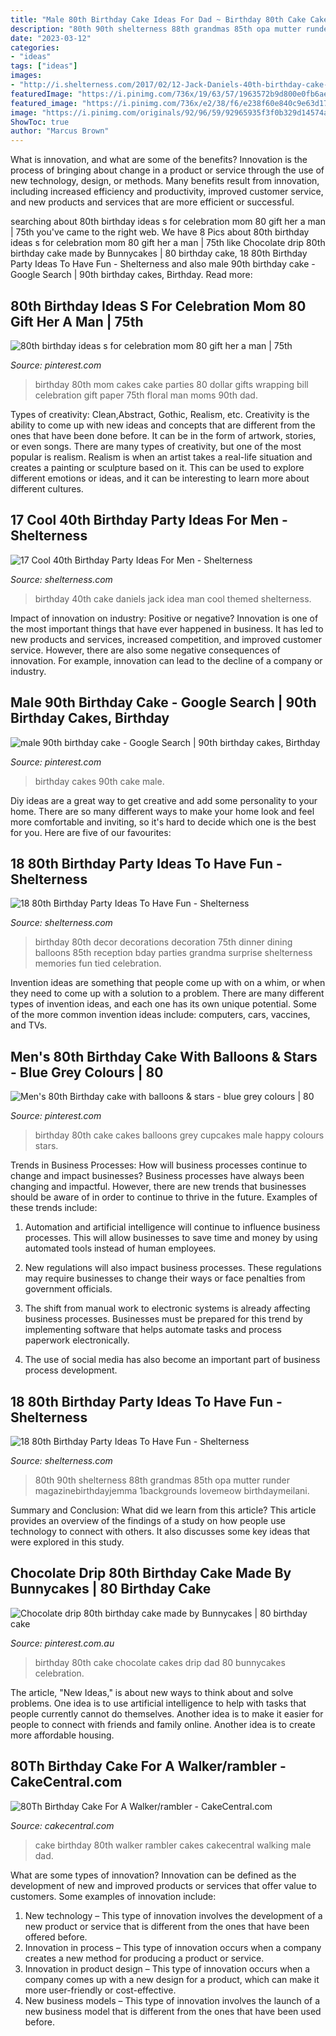 ```yaml
---
title: "Male 80th Birthday Cake Ideas For Dad ~ Birthday 80th Cake Cakes Balloons Grey Cupcakes Male Happy Colours Stars"
description: "80th 90th shelterness 88th grandmas 85th opa mutter runder magazinebirthdayjemma 1backgrounds lovemeow birthdaymeilani"
date: "2023-03-12"
categories:
- "ideas"
tags: ["ideas"]
images:
- "http://i.shelterness.com/2017/02/12-Jack-Daniels-40th-birthday-cake-idea.jpg"
featuredImage: "https://i.pinimg.com/736x/19/63/57/1963572b9d800e0fb6ae845bbbcb80c0--blue-birthday-cakes--birthday.jpg"
featured_image: "https://i.pinimg.com/736x/e2/38/f6/e238f60e840c9e63d172edb9e4dbeefe.jpg"
image: "https://i.pinimg.com/originals/92/96/59/92965935f3f0b329d14574aa8fe8e4aa.jpg"
ShowToc: true
author: "Marcus Brown"
---
```



What is innovation, and what are some of the benefits?
Innovation is the process of bringing about change in a product or service through the use of new technology, design, or methods. Many benefits result from innovation, including increased efficiency and productivity, improved customer service, and new products and services that are more efficient or successful.

	

		
searching about 80th birthday ideas s for celebration mom 80 gift her a man | 75th you've came to the right web. We have 8 Pics about 80th birthday ideas s for celebration mom 80 gift her a man | 75th like Chocolate drip 80th birthday cake made by Bunnycakes | 80 birthday cake, 18 80th Birthday Party Ideas To Have Fun - Shelterness and also male 90th birthday cake - Google Search | 90th birthday cakes, Birthday. Read more:
		
    
## 80th Birthday Ideas S For Celebration Mom 80 Gift Her A Man | 75th

<img loading=lazy src="https://i.pinimg.com/736x/15/dc/48/15dc48c0b543bae562a8b5d432dcf77f.jpg" onerror="this.onerror=null;this.src='https://tse3.mm.bing.net/th?id=OIP.VTqj04w7WVhKfzRG0eKp8wHaJ3&amp;pid=15.1';" alt="80th birthday ideas s for celebration mom 80 gift her a man | 75th">

_Source: pinterest.com_

>birthday 80th mom cakes cake parties 80 dollar gifts wrapping bill celebration gift paper 75th floral man moms 90th dad. 

	

Types of creativity: Clean,Abstract, Gothic, Realism, etc.
Creativity is the ability to come up with new ideas and concepts that are different from the ones that have been done before. It can be in the form of artwork, stories, or even songs. There are many types of creativity, but one of the most popular is realism. Realism is when an artist takes a real-life situation and creates a painting or sculpture based on it. This can be used to explore different emotions or ideas, and it can be interesting to learn more about different cultures.

    
## 17 Cool 40th Birthday Party Ideas For Men - Shelterness

<img loading=lazy src="http://i.shelterness.com/2017/02/12-Jack-Daniels-40th-birthday-cake-idea.jpg" onerror="this.onerror=null;this.src='https://tse1.mm.bing.net/th?id=OIP.D_l3VLPDLEwh5sPWpcY6vAHaNK&amp;pid=15.1';" alt="17 Cool 40th Birthday Party Ideas For Men - Shelterness">

_Source: shelterness.com_

>birthday 40th cake daniels jack idea man cool themed shelterness. 

	

Impact of innovation on industry: Positive or negative?
Innovation is one of the most important things that have ever happened in business. It has led to new products and services, increased competition, and improved customer service. However, there are also some negative consequences of innovation. For example, innovation can lead to the decline of a company or industry.

    
## Male 90th Birthday Cake - Google Search | 90th Birthday Cakes, Birthday

<img loading=lazy src="https://i.pinimg.com/736x/19/63/57/1963572b9d800e0fb6ae845bbbcb80c0--blue-birthday-cakes--birthday.jpg" onerror="this.onerror=null;this.src='https://tse3.mm.bing.net/th?id=OIP.1gZ_fzjvg8gzaqLpane3BQHaJ5&amp;pid=15.1';" alt="male 90th birthday cake - Google Search | 90th birthday cakes, Birthday">

_Source: pinterest.com_

>birthday cakes 90th cake male. 

	

Diy ideas are a great way to get creative and add some personality to your home. There are so many different ways to make your home look and feel more comfortable and inviting, so it's hard to decide which one is the best for you. Here are five of our favourites:

    
## 18 80th Birthday Party Ideas To Have Fun - Shelterness

<img loading=lazy src="http://i.shelterness.com/2017/02/07-all-blue-party-reception-decor-for-an-80th-birthday-party.jpg" onerror="this.onerror=null;this.src='https://tse4.mm.bing.net/th?id=OIP.1h5QmiweMjQ6LgKqsIyFwwHaJ4&amp;pid=15.1';" alt="18 80th Birthday Party Ideas To Have Fun - Shelterness">

_Source: shelterness.com_

>birthday 80th decor decorations decoration 75th dinner dining balloons 85th reception bday parties grandma surprise shelterness memories fun tied celebration. 

	

Invention ideas are something that people come up with on a whim, or when they need to come up with a solution to a problem. There are many different types of invention ideas, and each one has its own unique potential. Some of the more common invention ideas include: computers, cars, vaccines, and TVs.

    
## Men&#039;s 80th Birthday Cake With Balloons &amp; Stars - Blue Grey Colours | 80

<img loading=lazy src="https://i.pinimg.com/originals/92/96/59/92965935f3f0b329d14574aa8fe8e4aa.jpg" onerror="this.onerror=null;this.src='https://tse4.mm.bing.net/th?id=OIP.BBAcGGX2MJ4NetpnXgRhWwHaJ4&amp;pid=15.1';" alt="Men&#039;s 80th Birthday cake with balloons &amp; stars - blue grey colours | 80">

_Source: pinterest.com_

>birthday 80th cake cakes balloons grey cupcakes male happy colours stars. 

	

Trends in Business Processes: How will business processes continue to change and impact businesses?
Business processes have always been changing and impactful. However, there are new trends that businesses should be aware of in order to continue to thrive in the future. Examples of these trends include:
1. Automation and artificial intelligence will continue to influence business processes. This will allow businesses to save time and money by using automated tools instead of human employees.

2. New regulations will also impact business processes. These regulations may require businesses to change their ways or face penalties from government officials.

3. The shift from manual work to electronic systems is already affecting business processes. Businesses must be prepared for this trend by implementing software that helps automate tasks and process paperwork electronically.

4. The use of social media has also become an important part of business process development.

    
## 18 80th Birthday Party Ideas To Have Fun - Shelterness

<img loading=lazy src="https://i.shelterness.com/2017/02/08-make-a-photo-collage-shaped-as-80.jpg" onerror="this.onerror=null;this.src='https://tse2.mm.bing.net/th?id=OIP.Jnh6anFpANNXCRsWeo0JsQHaFj&amp;pid=15.1';" alt="18 80th Birthday Party Ideas To Have Fun - Shelterness">

_Source: shelterness.com_

>80th 90th shelterness 88th grandmas 85th opa mutter runder magazinebirthdayjemma 1backgrounds lovemeow birthdaymeilani. 

	

Summary and Conclusion: What did we learn from this article?
This article provides an overview of the findings of a study on how people use technology to connect with others. It also discusses some key ideas that were explored in this study.

    
## Chocolate Drip 80th Birthday Cake Made By Bunnycakes | 80 Birthday Cake

<img loading=lazy src="https://i.pinimg.com/736x/e2/38/f6/e238f60e840c9e63d172edb9e4dbeefe.jpg" onerror="this.onerror=null;this.src='https://tse2.mm.bing.net/th?id=OIP.QRyf2WdBnVvFqQvcjMC3pgHaHa&amp;pid=15.1';" alt="Chocolate drip 80th birthday cake made by Bunnycakes | 80 birthday cake">

_Source: pinterest.com.au_

>birthday 80th cake chocolate cakes drip dad 80 bunnycakes celebration. 

	

The article, "New Ideas," is about new ways to think about and solve problems. One idea is to use artificial intelligence to help with tasks that people currently cannot do themselves. Another idea is to make it easier for people to connect with friends and family online. Another idea is to create more affordable housing.

    
## 80Th Birthday Cake For A Walker/rambler - CakeCentral.com

<img loading=lazy src="https://cdn001.cakecentral.com/gallery/2015/03/900_8751758AKs_80th-birthday-cake-for-a-walkerrambler.jpg" onerror="this.onerror=null;this.src='https://tse2.mm.bing.net/th?id=OIP.nHIr1OuTK4Z0F_fZ4Vs-JAHaE8&amp;pid=15.1';" alt="80Th Birthday Cake For A Walker/rambler - CakeCentral.com">

_Source: cakecentral.com_

>cake birthday 80th walker rambler cakes cakecentral walking male dad. 

	

What are some types of innovation?
Innovation can be defined as the development of new and improved products or services that offer value to customers. Some examples of innovation include: 
1. New technology – This type of innovation involves the development of a new product or service that is different from the ones that have been offered before.
2. Innovation in process – This type of innovation occurs when a company creates a new method for producing a product or service.
3. Innovation in product design – This type of innovation occurs when a company comes up with a new design for a product, which can make it more user-friendly or cost-effective.
4. New business models – This type of innovation involves the launch of a new business model that is different from the ones that have been used before.

